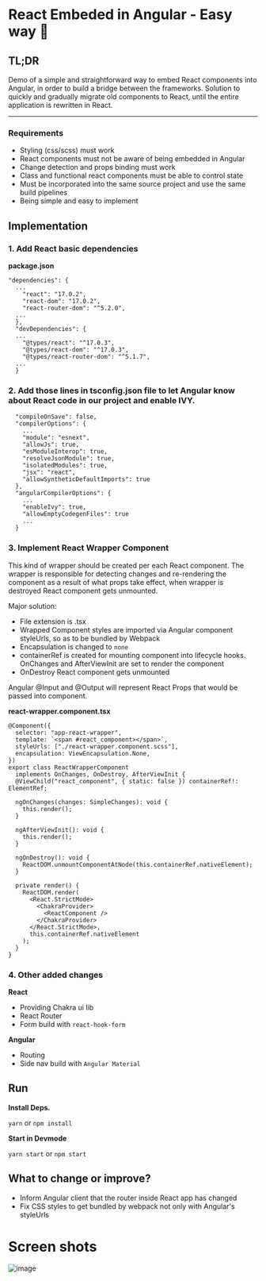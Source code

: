 # React Embeded in Angular - Easy way 🧨

## TL;DR

Demo of a simple and straightforward way to embed React components into Angular, in order to build a bridge between the frameworks. Solution to quickly and gradually migrate old components to React, until the entire application is rewritten in React.

---

### Requirements

- Styling (css/scss) must work
- React components must not be aware of being embedded in Angular
- Change detection and props binding must work
- Class and functional react components must be able to control state
- Must be incorporated into the same source project and use the same build pipelines
- Being simple and easy to implement

## Implementation

### 1. Add React basic dependencies

**package.json**

```
"dependencies": {
  ...
    "react": "17.0.2",
    "react-dom": "17.0.2",
    "react-router-dom": "^5.2.0",
  ...
  },
  "devDependencies": {
  ...
    "@types/react": "^17.0.3",
    "@types/react-dom": "^17.0.3",
    "@types/react-router-dom": "^5.1.7",
  ...
  }
```

### 2. Add those lines in tsconfig.json file to let Angular know about React code in our project and enable IVY.

```
  "compileOnSave": false,
  "compilerOptions": {
    ...
    "module": "esnext",
    "allowJs": true,
    "esModuleInterop": true,
    "resolveJsonModule": true,
    "isolatedModules": true,
    "jsx": "react",
    "allowSyntheticDefaultImports": true
  },
  "angularCompilerOptions": {
    ...
    "enableIvy": true,
    "allowEmptyCodegenFiles": true
    ...
  }
```

### 3. Implement React Wrapper Component

This kind of wrapper should be created per each React component. The wrapper is responsible for detecting changes and re-rendering the component as a result of what props take effect, when wrapper is destroyed React component gets unmounted.

Major solution:

- File extension is .tsx
- Wrapped Component styles are imported via Angular component styleUrls, so as to be bundled by Webpack
- Encapsulation is changed to `none`
- containerRef is created for mounting component into lifecycle hooks. OnChanges and AfterViewInit are set to render the component
- OnDestroy React component gets unmounted

Angular @Input and @Output will represent React Props that would be passed into component.

**react-wrapper.component.tsx**

```
@Component({
  selector: "app-react-wrapper",
  template: `<span #react_component></span>`,
  styleUrls: ["./react-wrapper.component.scss"],
  encapsulation: ViewEncapsulation.None,
})
export class ReactWrapperComponent
  implements OnChanges, OnDestroy, AfterViewInit {
  @ViewChild("react_component", { static: false }) containerRef!: ElementRef;

  ngOnChanges(changes: SimpleChanges): void {
    this.render();
  }

  ngAfterViewInit(): void {
    this.render();
  }

  ngOnDestroy(): void {
    ReactDOM.unmountComponentAtNode(this.containerRef.nativeElement);
  }

  private render() {
    ReactDOM.render(
      <React.StrictMode>
        <ChakraProvider>
          <ReactComponent />
        </ChakraProvider>
      </React.StrictMode>,
      this.containerRef.nativeElement
    );
  }
}
```

### 4. Other added changes

**React**

- Providing Chakra ui lib
- React Router
- Form build with `react-hook-form`

**Angular**

- Routing
- Side nav build with `Angular Material`

## Run

**Install Deps.**

`yarn` or `npm install`

**Start in Devmode**

`yarn start` or `npm start`

## What to change or improve?

- Inform Angular client that the router inside React app has changed
- Fix CSS styles to get bundled by webpack not only with Angular's styleUrls

# Screen shots
![image](https://user-images.githubusercontent.com/23345904/116922290-716b7f00-ac55-11eb-8389-2b2d597d8aaa.png)


